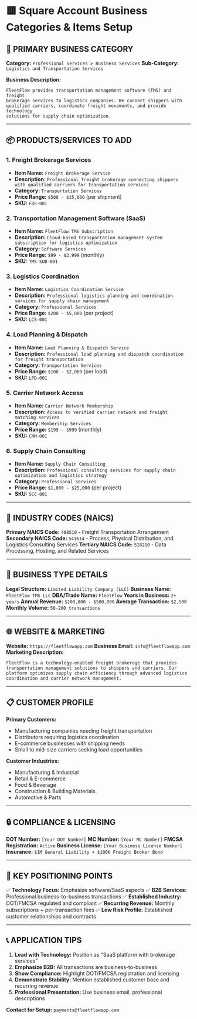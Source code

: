 # 🟨 Square Account Business Categories & Items Setup

## 🏢 **PRIMARY BUSINESS CATEGORY**

**Category:** `Professional Services > Business Services` **Sub-Category:**
`Logistics and Transportation Services`

**Business Description:**

```
FleetFlow provides transportation management software (TMS) and freight
brokerage services to logistics companies. We connect shippers with
qualified carriers, coordinate freight movements, and provide technology
solutions for supply chain optimization.
```

---

## 📦 **PRODUCTS/SERVICES TO ADD**

### **1. Freight Brokerage Services**

- **Item Name:** `Freight Brokerage Service`
- **Description:**
  `Professional freight brokerage connecting shippers with qualified carriers for transportation services`
- **Category:** `Transportation Services`
- **Price Range:** `$500 - $15,000` (per shipment)
- **SKU:** `FBS-001`

### **2. Transportation Management Software (SaaS)**

- **Item Name:** `FleetFlow TMS Subscription`
- **Description:**
  `Cloud-based transportation management system subscription for logistics optimization`
- **Category:** `Software Services`
- **Price Range:** `$99 - $2,999` (monthly)
- **SKU:** `TMS-SUB-001`

### **3. Logistics Coordination**

- **Item Name:** `Logistics Coordination Service`
- **Description:**
  `Professional logistics planning and coordination services for supply chain management`
- **Category:** `Professional Services`
- **Price Range:** `$200 - $5,000` (per project)
- **SKU:** `LCS-001`

### **4. Load Planning & Dispatch**

- **Item Name:** `Load Planning & Dispatch Service`
- **Description:** `Professional load planning and dispatch coordination for freight transportation`
- **Category:** `Transportation Services`
- **Price Range:** `$100 - $2,000` (per load)
- **SKU:** `LPD-001`

### **5. Carrier Network Access**

- **Item Name:** `Carrier Network Membership`
- **Description:** `Access to verified carrier network and freight matching services`
- **Category:** `Membership Services`
- **Price Range:** `$199 - $999` (monthly)
- **SKU:** `CNM-001`

### **6. Supply Chain Consulting**

- **Item Name:** `Supply Chain Consulting`
- **Description:**
  `Professional consulting services for supply chain optimization and logistics strategy`
- **Category:** `Professional Services`
- **Price Range:** `$1,000 - $25,000` (per project)
- **SKU:** `SCC-001`

---

## 🎯 **INDUSTRY CODES (NAICS)**

**Primary NAICS Code:** `488510` - Freight Transportation Arrangement **Secondary NAICS Code:**
`541614` - Process, Physical Distribution, and Logistics Consulting Services **Tertiary NAICS
Code:** `518210` - Data Processing, Hosting, and Related Services

---

## 💼 **BUSINESS TYPE DETAILS**

**Legal Structure:** `Limited Liability Company (LLC)` **Business Name:** `FleetFlow TMS LLC`
**DBA/Trade Name:** `FleetFlow` **Years in Business:** `2+ years` **Annual Revenue:**
`$100,000 - $500,000` **Average Transaction:** `$2,500` **Monthly Volume:** `50-200 transactions`

---

## 🌐 **WEBSITE & MARKETING**

**Website:** `https://fleetflowapp.com` **Business Email:** `info@fleetflowapp.com` **Marketing
Description:**

```
FleetFlow is a technology-enabled freight brokerage that provides
transportation management solutions to shippers and carriers. Our
platform optimizes supply chain efficiency through advanced logistics
coordination and carrier network management.
```

---

## 📋 **CUSTOMER PROFILE**

**Primary Customers:**

- Manufacturing companies needing freight transportation
- Distributors requiring logistics coordination
- E-commerce businesses with shipping needs
- Small to mid-size carriers seeking load opportunities

**Customer Industries:**

- Manufacturing & Industrial
- Retail & E-commerce
- Food & Beverage
- Construction & Building Materials
- Automotive & Parts

---

## 🔒 **COMPLIANCE & LICENSING**

**DOT Number:** `[Your DOT Number]` **MC Number:** `[Your MC Number]` **FMCSA Registration:**
`Active` **Business License:** `[Your Business License Number]` **Insurance:**
`$1M General Liability + $100K Freight Broker Bond`

---

## 🎪 **KEY POSITIONING POINTS**

✅ **Technology Focus:** Emphasize software/SaaS aspects ✅ **B2B Services:** Professional
business-to-business transactions ✅ **Established Industry:** DOT/FMCSA regulated and compliant ✅
**Recurring Revenue:** Monthly subscriptions + per-transaction fees ✅ **Low Risk Profile:**
Established customer relationships and contracts

---

## 📞 **APPLICATION TIPS**

1. **Lead with Technology:** Position as "SaaS platform with brokerage services"
2. **Emphasize B2B:** All transactions are business-to-business
3. **Show Compliance:** Highlight DOT/FMCSA registration and licensing
4. **Demonstrate Stability:** Mention established customer base and recurring revenue
5. **Professional Presentation:** Use business email, professional descriptions

**Contact for Setup:** `payments@fleetflowapp.com`
